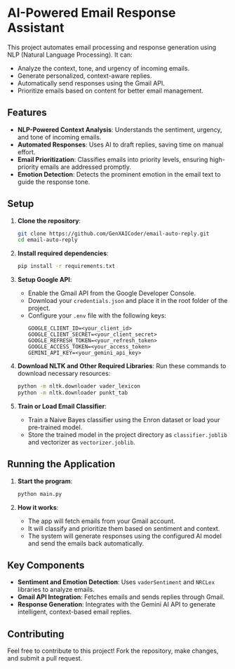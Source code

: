 # AI-Powered Email Response Assistant

This project automates email processing and response generation using NLP (Natural Language Processing). It can:

- Analyze the context, tone, and urgency of incoming emails.
- Generate personalized, context-aware replies.
- Automatically send responses using the Gmail API.
- Prioritize emails based on content for better email management.

## Features

- **NLP-Powered Context Analysis**: Understands the sentiment, urgency, and tone of incoming emails.
- **Automated Responses**: Uses AI to draft replies, saving time on manual effort.
- **Email Prioritization**: Classifies emails into priority levels, ensuring high-priority emails are addressed promptly.
- **Emotion Detection**: Detects the prominent emotion in the email text to guide the response tone.

## Setup

1. **Clone the repository**:
    ```bash
    git clone https://github.com/GenXAICoder/email-auto-reply.git
    cd email-auto-reply
    ```

2. **Install required dependencies**:
    ```bash
    pip install -r requirements.txt
    ```

3. **Setup Google API**:
    - Enable the Gmail API from the Google Developer Console.
    - Download your `credentials.json` and place it in the root folder of the project.
    - Configure your `.env` file with the following keys:
      ```
      GOOGLE_CLIENT_ID=<your_client_id>
      GOOGLE_CLIENT_SECRET=<your_client_secret>
      GOOGLE_REFRESH_TOKEN=<your_refresh_token>
      GOOGLE_ACCESS_TOKEN=<your_access_token>
      GEMINI_API_KEY=<your_gemini_api_key>
      ```

4. **Download NLTK and Other Required Libraries**:
    Run these commands to download necessary resources:
    ```bash
    python -m nltk.downloader vader_lexicon
    python -m nltk.downloader punkt_tab
    ```

5. **Train or Load Email Classifier**:
    - Train a Naive Bayes classifier using the Enron dataset or load your pre-trained model.
    - Store the trained model in the project directory as `classifier.joblib` and vectorizer as `vectorizer.joblib`.

## Running the Application

1. **Start the program**:
    ```bash
    python main.py
    ```

2. **How it works**:
   - The app will fetch emails from your Gmail account.
   - It will classify and prioritize them based on sentiment and context.
   - The system will generate responses using the configured AI model and send the emails back automatically.

## Key Components

- **Sentiment and Emotion Detection**: Uses `vaderSentiment` and `NRCLex` libraries to analyze emails.
- **Gmail API Integration**: Fetches emails and sends replies through Gmail.
- **Response Generation**: Integrates with the Gemini AI API to generate intelligent, context-based email replies.

## Contributing

Feel free to contribute to this project! Fork the repository, make changes, and submit a pull request.
